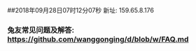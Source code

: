 ##2018年09月28日07时12分07秒 新址: 159.65.8.176
### 兔友常见问题及解答: https://github.com/wanggonging/d/blob/w/FAQ.md
